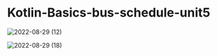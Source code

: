 # Kotlin-Basics-bus-schedule-unit5


![2022-08-29 (12)](https://user-images.githubusercontent.com/52076713/187250213-9b2656f7-8d20-4898-81d3-666691f6e45a.png)

![2022-08-29 (18)](https://user-images.githubusercontent.com/52076713/187250259-6980fdf3-44cb-4055-960c-881d874189e6.png)
